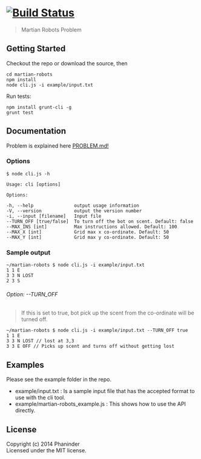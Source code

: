 #  [![Build Status](https://secure.travis-ci.org/pasupulaphani/martian-robots.png?branch=master)](http://travis-ci.org/pasupulaphani/martian-robots)

> Martian Robots Problem


## Getting Started

Checkout the repo or download the source, then

    cd martian-robots
    npm install
    node cli.js -i example/input.txt

Run tests:

    npm install grunt-cli -g
    grunt test

## Documentation
Problem is explained here [PROBLEM.md!](https://github.com/pasupulaphani/martian-robots/blob/master/PROBLEM.md)

### Options
    $ node cli.js -h
    
    Usage: cli [options]

    Options:
    
    -h, --help               output usage information
    -V, --version            output the version number
    -i, --input [filename]   Input file
    --TURN_OFF [true/false]  To turn off the bot on scent. Default: false
    --MAX_INS [int]          Max instructions allowed. Default: 100
    --MAX_X [int]            Grid max x co-ordinate. Default: 50
    --MAX_Y [int]            Grid max y co-ordinate. Default: 50

### Sample output

    ~/martian-robots $ node cli.js -i example/input.txt 
    1 1 E
    3 3 N LOST
    2 3 S

###### Option: --TURN_OFF
> If this is set to true, bot pick up the scent from the co-ordinate will be turned off.

    ~/martian-robots $ node cli.js -i example/input.txt --TURN_OFF true
    1 1 E
    3 3 N LOST // lost at 3,3
    3 3 E OFF // Picks up scent and turns off without getting lost

## Examples

Please see the example folder in the repo.
- example/input.txt : Is a sample input file that has the accepted format to use with the cli tool.
- example/martian-robots_example.js : This shows how to use the API directly.


## License

Copyright (c) 2014 Phaninder  
Licensed under the MIT license.
